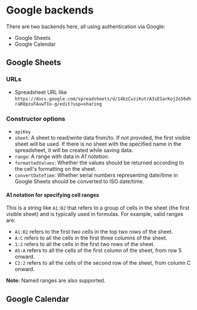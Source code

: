 # Google backends

There are two backends here, all using authentication via Google:

- Google Sheets
- Google Calendar

## Google Sheets

### URLs

- Spreadsheet URL like `https://docs.google.com/spreadsheets/d/14bzCuziKutrA3iESarKoj2o56dhraR8pzuFAuwTIo-g/edit?usp=sharing`

### Constructor options

- `apiKey`
- `sheet`: A sheet to read/write data from/to. If not provided, the first visible sheet will be used. If there is no sheet with the specified name in the spreadsheet, it will be created while saving data.
- `range`: A range with data in *A1 notation*.
- `formattedValues`: Whether the values should be returned according to the cell's formatting on the sheet.
- `convertDateTime`: Whether serial numbers representing date/time in Google Sheets should be converted to ISO date/time.

#### A1 notation for specifying cell ranges

This is a string like `A1:B2` that refers to a group of cells in the sheet (the first visible sheet) and is typically used in formulas. For example, valid ranges are:

- `A1:B2` refers to the first two cells in the top two rows of the sheet.
- `A:C` refers to all the cells in the first three columns of the sheet.
- `1:2` refers to all the cells in the first two rows of the sheet.
- `A5:A` refers to all the cells of the first column of the sheet, from row 5 onward.
- `C2:2` refers to all the cells of the second row of the sheet, from column C onward.

**Note:** Named ranges are also supported.

## Google Calendar

